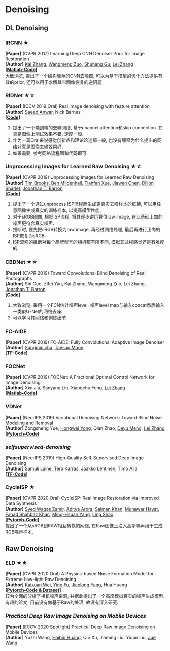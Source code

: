 
# Denoising
## DL Denoising

### IRCNN ★
**[Paper]** (CVPR 2017) Learning Deep CNN Denoiser Prior for Image Restoration<Br>
**[Author]** [Kai Zhang](https://github.com/cszn), [Wangmeng Zuo](https://github.com/cszn), [Shuhang Gu](https://sites.google.com/site/shuhanggu/), [Lei Zhang](http://www4.comp.polyu.edu.hk/~cslzhang/)<Br>
**[[Matlab-Code](https://github.com/cszn/IRCNN)]**  <Br>
大致浏览, 提出了一个结构简单的CNN去噪器, 可以为基于模型的优化方法提供有效的prior, 还可以用于求解其它图像恢复的逆问题
	
### RIDNet ★☆
**[Paper]** (ICCV 2019 Oral) Real image denoising with feature attention<Br>
**[Author]** [Saeed Anwar](https://saeed-anwar.github.io/), Nick Barnes<Br>
**[[Code](https://github.com/cszn/IRCNN)]**  <Br>
1) 提出了一个端到端的去噪网络, 基于channel attention和skip connection. 在真是图像上测试效果不错, 速度一般. <Br>
2) 作为一篇Oral来说感觉创新点和理论论述都一般, 也没有解释为什么提出的网络对真是图像去噪效果好. <Br>
3) 如果需要, 参考网络流程图和代码即可. <Br>
	
### Unprocessing Images for Learned Raw Denoising ★☆
**[Paper]** (CVPR 2019) Unprocessing Images for Learned Raw Denoising<Br>
**[Author]** [Tim Brooks](https://www.timothybrooks.com/tech/), [Ben Mildenhall](https://people.eecs.berkeley.edu/~bmild/), [Tianfan Xue](http://people.csail.mit.edu/tfxue/), [Jiawen Chen](http://people.csail.mit.edu/jiawen/), [Dillon Sharlet](http://dsharlet.com/), [Jonathan T. Barron](https://jonbarron.info/)<Br>
**[[Code](https://www.timothybrooks.com/tech/unprocessing/)]**  <Br>
1) 提出了一个通过unprocess ISP流程而生成更真实去噪样本的框架, 可以用任意图像生成真实的训练样本, 以提高模型性能. <Br>
2) 对于sRGB图像, 根据ISP流程, 将其逐步逆运算位raw image, 在此基础上加的噪声更符合真实噪声.<Br>
3) 推断时, 要先把sRGB转换为raw image, 再经过网络处理, 最后再进行正向的ISP恢复为sRGB. <Br>
4) ISP流程的推断对每个品牌型号的相机都有所不同, 模拟其过程感觉还是有难度的. <Br>
	
### CBDNet ★☆
**[Paper]** (CVPR 2019) Toward Convolutional Blind Denoising of Real Photographs<Br>
**[Author]** Shi Guo, Zifei Yan, Kai Zhang, Wangmeng Zuo, Lei Zhang, [Jonathan T. Barron](https://jonbarron.info/)<Br>
**[[Code](https://github.com/GuoShi28/CBDNet)]**  <Br>
1) 大致浏览. 采用一个FCN估计噪声level, 噪声level map与输入concat然后输入一类似U-Net的网络去噪. <Br>
2) 可以学习其网络和训练细节. <Br>

### FC-AIDE
**[Paper]** (CVPR 2019) FC-AIDE: Fully Convolutional Adaptive Image Denoiser<Br>
**[Author]** [Sungmin cha](https://sites.google.com/view/sungmin-cha/), [Taesup Moon](https://mindlab-skku.github.io/)<Br>
**[[TF-Code](https://github.com/csm9493/FC-AIDE-Keras)]**  <Br>

### FOCNet
**[Paper]** (CVPR 2019) FOCNet: A Fractional Optimal Control Network for Image Denoising<Br>
**[Author]** Xixi Jia, Sanyang Liu, Xiangchu Feng, [Lei Zhang](http://www4.comp.polyu.edu.hk/~cslzhang/)<Br>
**[[Matlab-Code](https://github.com/hsijiaxidian/FOCNet)]**  <Br>

### VDNet
**[Paper]** (NeurIPS 2019) Variational Denoising Network: Toward Blind Noise Modeling and Removal<Br>
**[Author]** Zongsheng Yue, [Hongwei Yong](https://sites.google.com/view/yonghongwei-homepage/%E9%A6%96%E9%A1%B5), Qian Zhao, [Deyu Meng](http://gr.xjtu.edu.cn/web/dymeng), [Lei Zhang](http://www4.comp.polyu.edu.hk/~cslzhang/)<Br>
**[[Pytorch-Code](https://github.com/zsyOAOA/VDNet)]**  <Br>
	
	
### *selfsupervised-denoising*
**[Paper]** (NeurIPS 2019) High-Quality Self-Supervised Deep Image Denoising <Br>
**[Author]** [Samuli Laine](https://users.aalto.fi/~laines9/), [Tero Karras](https://research.nvidia.com/person/tero-karras), [Jaakko Lehtinen](https://users.aalto.fi/~lehtinj7/), [Timo Aila](https://users.aalto.fi/~ailat1/)<Br>
**[[TF-Code](https://github.com/NVlabs/selfsupervised-denoising)]**  <Br>
	

### CycleISP ★
**[Paper]** (CVPR 2020 Oral) CycleISP: Real Image Restoration via Improved Data Synthesis <Br>
**[Author]** [Syed Waqas Zamir](https://scholar.google.es/citations?user=WNGPkVQAAAAJ&hl=en), [Aditya Arora](https://adityac8.github.io/), [Salman Khan](https://salman-h-khan.github.io/), [Munawar Hayat](https://scholar.google.com/citations?user=Mx8MbWYAAAAJ&hl=en), [Fahad Shahbaz Khan](https://scholar.google.es/citations?user=zvaeYnUAAAAJ&hl=en), [Ming-Hsuan Yang](https://scholar.google.com/citations?user=p9-ohHsAAAAJ&hl=en), [Ling Shao](https://scholar.google.com/citations?user=z84rLjoAAAAJ&hl=en)<Br>
**[[Pytorch-Code](https://github.com/swz30/CycleISP)]**  <Br>
提出了一个从sRGB到RAW相互转换的网络, 在Raw图像上注入高斯噪声用于生成RGB噪声样本.
	
	
## Raw Denoising
### ELD ★★
**[Paper]** (CVPR 2020 Oral) A Physics-based Noise Formation Model for Extreme Low-light Raw Denoising<Br>
**[Author]** [Kaixuan Wei](https://kxwei.net/), [Ying Fu](https://ying-fu.github.io/), [Jiaolong Yang](http://jlyang.org/), Hua Huang<Br>
**[[Pytorch-Code & Dataset](https://github.com/Vandermode/ELD)]**  <Br>
较为全面的分析了相机噪声来源, 并据此提出了一个高度模拟真实的噪声生成模型. 有趣的论文, 目前没有做基于Raw的处理, 故没有深入研究.


### *Practical Deep Raw Image Denoising on Mobile Devices*
**[Paper]** (ECCV 2020 Spotlight) Practical Deep Raw Image Denoising on Mobile Devices <Br>
**[Author]** Yuzhi Wang, [Haibin Huang](https://brotherhuang.github.io/), Qin Xu, Jiaming Liu, Yiqun Liu, [Jue Wang](https://www.juew.org/)<Br>

